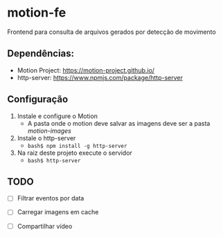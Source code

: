 # motion-fe

Frontend para consulta de arquivos gerados por detecção de movimento 

## Dependências:

* Motion Project: https://motion-project.github.io/
* http-server: https://www.npmjs.com/package/http-server

## Configuração

1. Instale e configure o Motion
   - A pasta onde o motion deve salvar as imagens deve ser a pasta *motion-images* 
2. Instale o http-server
   - ``` bash$ npm install -g http-server ```
3. Na raiz deste projeto execute o servidor
   - ``` bash$ http-server ```

## TODO
- [ ] Filtrar eventos por data
- [ ] Carregar imagens em cache
- [ ] Compartilhar vídeo


